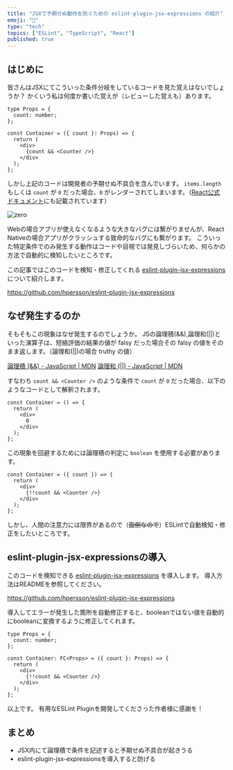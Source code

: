 ```yaml
---
title: "JSXで予期せぬ動作を防ぐための eslint-plugin-jsx-expressions の紹介"
emoji: "🐶"
type: "tech"
topics: ["ESLint", "TypeScript", "React"]
published: true
---
```


## はじめに

皆さんはJSXにてこういった条件分岐をしているコードを見た覚えはないでしょうか？
かくいう私は何度か書いた覚えが（レビューした覚えも）あります。

```tsx
type Props = {
  count: number;
};

const Container = ({ count }: Props) => {
  return (
    <div>
      {count && <Counter />}
    </div>
  );
};
```

しかし上記のコードは開発者の予期せぬ不具合を含んでいます。
`items.length` もしくは `count` が `0` だった場合、`0` がレンダーされてしまいます。（[React公式ドキュメント](https://ja.reactjs.org/docs/conditional-rendering.html#inline-if-with-logical--operator)にも記載されています）

![zero](https://storage.googleapis.com/zenn-user-upload/52955b797ab9-20220925.png)

Webの場合アプリが使えなくなるような大きなバグには繋がりませんが、React Nativeの場合アプリがクラッシュする致命的なバグにも繋がります。
こういった特定条件でのみ発生する動作はコードや目視では発見しづらいため、何らかの方法で自動的に検知したいところです。

この記事ではこのコードを検知・修正してくれる [eslint-plugin-jsx-expressions](https://github.com/hpersson/eslint-plugin-jsx-expressions) について紹介します。

https://github.com/hpersson/eslint-plugin-jsx-expressions

## なぜ発生するのか

そもそもこの現象はなぜ発生するのでしょうか。
JSの論理積(&&),論理和(||)といった演算子は、短絡評価の結果の値が falsy だった場合その falsy の値をそのまま返します。（論理和(||)の場合 truthy の値）

[論理積 (&&) - JavaScript | MDN](https://developer.mozilla.org/ja/docs/Web/JavaScript/Reference/Operators/Logical_AND#%E8%A7%A3%E8%AA%AC)
[論理和 (||) - JavaScript | MDN](https://developer.mozilla.org/ja/docs/Web/JavaScript/Reference/Operators/Logical_OR#%E8%A7%A3%E8%AA%AC)

すなわち `count && <Counter />` のような条件で `count` が `0` だった場合、以下のようなコードとして解釈されます。

```tsx
const Container = () => {
  return (
    <div>
      0
    </div>
  );
};
```

この現象を回避するためには論理積の判定に `boolean` を使用する必要があります。

```tsx
const Container = ({ count }) => {
  return (
    <div>
      {!!count && <Counter />}
    </div>
  );
};
```

しかし、人間の注意力には限界があるので（~~面倒なので~~）ESLintで自動検知・修正をしたいところです。

## eslint-plugin-jsx-expressionsの導入

このコードを検知できる [eslint-plugin-jsx-expressions](https://github.com/hpersson/eslint-plugin-jsx-expressions) を導入します。
導入方法はREADMEを参照してください。

https://github.com/hpersson/eslint-plugin-jsx-expressions

導入してエラーが発生した箇所を自動修正すると、booleanではない値を自動的にbooleanに変換するように修正してくれます。

```tsx
type Props = {
  count: number;
};

const Container: FC<Props> = ({ count }: Props) => {
  return (
    <div>
      {!!count && <Counter />}
    </div>
  );
};
```

以上です。
有用なESLint Pluginを開発してくださった作者様に感謝を！

## まとめ

- JSX内にて論理積で条件を記述すると予期せぬ不具合が起きうる
- eslint-plugin-jsx-expressionsを導入すると防げる
